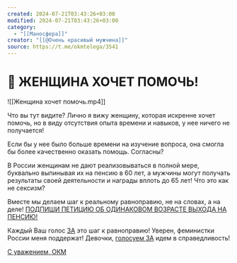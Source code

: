 ```yaml
---
created: 2024-07-21T03:43:26+03:00
modified: 2024-07-21T03:43:26+03:00
category:
  - "[[Маносфера]]"
creator: "[[@Очень красивый мужчина]]"
source: https://t.me/okmtelega/3541
---
```


# 📢 ЖЕНЩИНА ХОЧЕТ ПОМОЧЬ!

![[Женщина хочет помочь.mp4]]

Что вы тут видите? Лично я вижу женщину, которая искренне хочет помочь, но в виду отсутствия опыта времени и навыков, у нее ничего не получается! 

Если бы у нее было больше времени на изучение вопроса, она смогла бы более качественно оказать помощь. Согласны?

В России женщинам не дают реализовываться в полной мере, буквально выпинывая их на пенсию в 60 лет, а мужчины могут получать результаты своей деятельности и награды вплоть до 65 лет! Что это как не сексизм?
 
Вместе мы делаем шаг к реальному равноправию, не на словах, а на деле! [ПОДПИШИ ПЕТИЦИЮ ОБ ОДИНАКОВОМ ВОЗРАСТЕ ВЫХОДА НА ПЕНСИЮ!](https://www.roi.ru/109808/)

Каждый Ваш голос [ЗА](https://www.roi.ru/109808/) это шаг к равноправию! Уверен, феминистки России меня поддержат! Девочки, [голосуем ЗА](https://www.roi.ru/109808/) идем в справедливость!

[С уважением, ОКМ](https://t.me/okmtelega)
